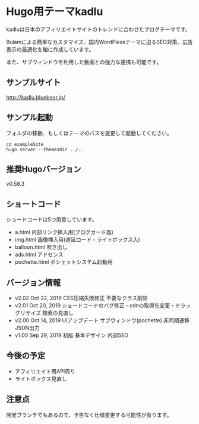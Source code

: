 # Hugo用テーマkadlu

kadluは日本のアフィリエイトサイトのトレンドに合わせたブログテーマです。

Bulamによる簡単なカスタマイズ、国内WordPlessテーマに迫るSEO対策、広告表示の最適化を軸に作成しています。

また、サブウィンドウを利用した動画との強力な連携も可能です。

## サンプルサイト

http://kadlu.bluebear.jp/

## サンプル起動

フォルダの移動、もしくはテーマのパスを変更して起動してください。

```
cd exampleSite
hugo server --themesDir ../..
```

## 推奨Hugoバージョン

v0.58.3

## ショートコード

ショードコードは5つ用意しています。

- a.html 内部リンク挿入用(ブログカード風)
- img.html 画像挿入用(遅延ロード・ライトボックス入)
- balloon.html 吹き出し
- ads.html アドセンス
- pochette.html ポシェットシステム起動用

## バージョン情報

- v2.02 Oct 22, 2019 CSS圧縮失敗修正 不要なクラス削除
- v2.01 Oct 20, 2019 ショードコードのバグ修正・cdnの取得先変更・ドラッグリサイズ 検索の見直し
- v2.00 Oct 14, 2019 UIアップデート サブウィンドウ(pochette) 非同期遷移 JSON出力
- v1.00 Sep 29, 2019 初版 基本デザイン 内部SEO

## 今後の予定

- アフィリエイト用API周り
- ライトボックス見直し

## 注意点

開発ブランチでもあるので、予告なく仕様変更する可能性が有ります。